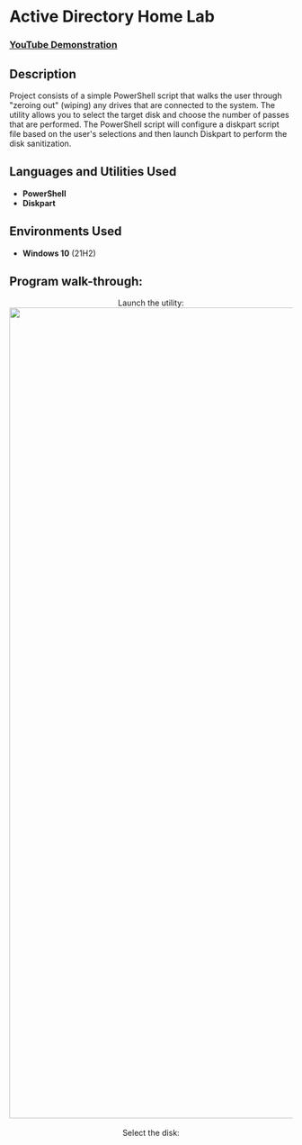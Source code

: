 <h1>Active Directory Home Lab</h1>

 ### [YouTube Demonstration](https://youtu.be/7eJexJVCqJo)

<h2>Description</h2>
Project consists of a simple PowerShell script that walks the user through "zeroing out" (wiping) any drives that are connected to the system. The utility allows you to select the target disk and choose the number of passes that are performed. The PowerShell script will configure a diskpart script file based on the user's selections and then launch Diskpart to perform the disk sanitization.
<br />


<h2>Languages and Utilities Used</h2>

- <b>PowerShell</b> 
- <b>Diskpart</b>

<h2>Environments Used </h2>

- <b>Windows 10</b> (21H2)

<h2>Program walk-through:</h2>

<p align="center">
Launch the utility: <br/>
<img width="1440" alt="windows screen2024-05-18 at 09 52 56" src="https://github.com/DPorter1983/Active-Directory-Lab/assets/169942990/9afd6d84-6e5b-4109-b3f7-5b66d9dc9c06"   alt="Active Directory Lab"/>
<br />
<br />
Select the disk:  <br/>


<!--
 ```diff
- text in red
+ text in green
! text in orange
# text in gray
@@ text in purple (and bold)@@
```
--!>

